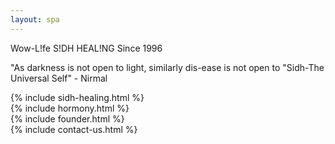 ```yaml
---
layout: spa
---
```


<div class="home base_content_margin">
  Wow-L!fe
  S!DH HEAL!NG
  Since 1996
 
"As darkness is not open to light, similarly
dis-ease is not open to "Sidh-The Universal Self" - Nirmal

<section> {% include sidh-healing.html %} </section>
<section> {% include hormony.html %} </section>
<section> {% include founder.html %} </section>
<section> {% include contact-us.html %} </section>
</div>